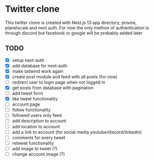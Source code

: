 # Twitter clone

This twitter clone is created with Next.js 13 app directory, prisma, planetscale and next auth. For now the only methon of authentication is through discord but facebook or google will be probably added later

## TODO

- [x] setup next-auth
- [x] add database for next-auth
- [x] make tailwind work again
- [x] create post module and feed with all posts (for now)
- [ ] redirect user to login page when not logged in
- [x] get posts from database with pagination
- [ ] add tweet form
- [x] like tweet functionality
- [ ] account page
- [ ] follow functionality
- [ ] followed users only feed
- [ ] add description to account
- [ ] add location to account
- [ ] add a link to account (for social media youtube/discord/linkedin)
- [ ] comments for every tweet
- [ ] retweet functionality
- [ ] add image to tweet (?)
- [ ] change account image (?)
